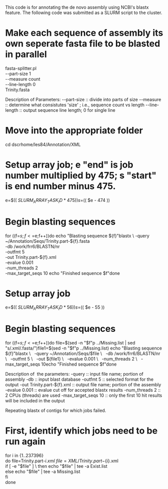 This code is for annotating the de novo assembly using NCBI's blastx feature. The following code was submitted as a SLURM script to the cluster.

# Make each sequence of assembly its own seperate fasta file to be blasted in parallel
fasta-splitter.pl \
--part-size 1 \
--measure count \
--line-length 0 \
Trinity.fasta

Description of Parameters:
--part-size :: divide into parts of size
--measure :: determine what consistutes 'size' ; i.e., sequence count vs length 
--line-length :: output sequence line length; 0 for single line

# Move into the appropriate folder
cd dscrhome/les84/Annotation/XML

# Setup array job; e "end" is job number multiplied by 475; s "start" is end number minus 475.
e=$(( $SLURM_ARRAY_TASK_ID * 475 ))s=$(( $e - 474 ))

# Begin blasting sequences
for ((f=$s;f<=$e;f++))do
echo "Blasting sequence ${f}"blastx \
-query ~/Annotation/Seqs/Trinity.part-${f}.fasta \
-db /work/frr6/BLASTN/nr \
-outfmt 5 \
-out Trinity.part-${f}.xml \
-evalue 0.001 \
-num_threads 2 \
-max_target_seqs 10
echo "Finished sequence $f"done

# Setup array job 
e=$(( $SLURM_ARRAY_TASK_ID * 56 ))s=$(( $e - 55 ))
# Begin blasting sequences
for ((f=$s;f<=$e;f++))do
file=$(sed -n "$f"p ../Missing.list | sed "s/.xml/.fasta/")file1=$(sed -n "$f"p ../Missing.list)
echo "Blasting sequence ${f}"blastx \   -query ~/Annotation/Seqs/$file \   -db /work/frr6/BLASTN/nr \   -outfmt 5 \   -out ${file1} \   -evalue 0.001 \   -num_threads 2 \   -max_target_seqs 10echo "Finished sequence $f"done

Description of  the parameters:
-query :: input file name; portion of assembly
-db :: input blast database
-outfmt 5 :: selected format for the output
-out Trinity.part-${f}.xml :: output file name; portion of the assembly
-evalue 0.001 :: evalue cut off for accepted blastx results
-num_threads 2 :: 2 CPUs (threads) are used
-max_target_seqs 10 :: only the first 10 hit results will be included in the output

Repeating blastx of contigs for which jobs failed. 

# First, identify which jobs need to be run again
for i in {1..237396} \
do file=Trinity.part-${i}.xml\
file=XML/Trinity.part-${i}.xml \
if [ -e "$file" ] \
then echo "$file" | tee -a Exist.list \
else echo "$file" | tee -a Missing.list\
fi\
done
